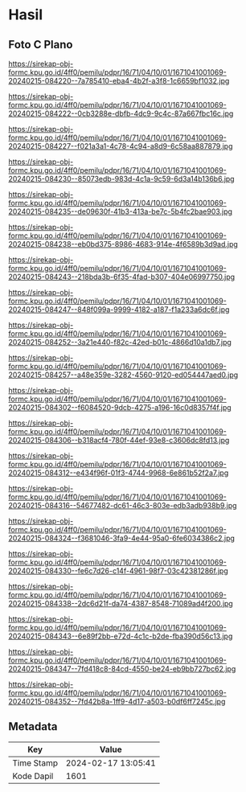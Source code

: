 # Hasil

## Foto C Plano

https://sirekap-obj-formc.kpu.go.id/4ff0/pemilu/pdpr/16/71/04/10/01/1671041001069-20240215-084220--7a785410-eba4-4b2f-a3f8-1c6659bf1032.jpg

https://sirekap-obj-formc.kpu.go.id/4ff0/pemilu/pdpr/16/71/04/10/01/1671041001069-20240215-084222--0cb3288e-dbfb-4dc9-9c4c-87a667fbc16c.jpg

https://sirekap-obj-formc.kpu.go.id/4ff0/pemilu/pdpr/16/71/04/10/01/1671041001069-20240215-084227--f021a3a1-4c78-4c94-a8d9-6c58aa887879.jpg

https://sirekap-obj-formc.kpu.go.id/4ff0/pemilu/pdpr/16/71/04/10/01/1671041001069-20240215-084230--85073edb-983d-4c1a-9c59-6d3a14b136b6.jpg

https://sirekap-obj-formc.kpu.go.id/4ff0/pemilu/pdpr/16/71/04/10/01/1671041001069-20240215-084235--de09630f-41b3-413a-be7c-5b4fc2bae903.jpg

https://sirekap-obj-formc.kpu.go.id/4ff0/pemilu/pdpr/16/71/04/10/01/1671041001069-20240215-084238--eb0bd375-8986-4683-914e-4f6589b3d9ad.jpg

https://sirekap-obj-formc.kpu.go.id/4ff0/pemilu/pdpr/16/71/04/10/01/1671041001069-20240215-084243--218bda3b-6f35-4fad-b307-404e06997750.jpg

https://sirekap-obj-formc.kpu.go.id/4ff0/pemilu/pdpr/16/71/04/10/01/1671041001069-20240215-084247--848f099a-9999-4182-a187-f1a233a6dc6f.jpg

https://sirekap-obj-formc.kpu.go.id/4ff0/pemilu/pdpr/16/71/04/10/01/1671041001069-20240215-084252--3a21e440-f82c-42ed-b01c-4866d10a1db7.jpg

https://sirekap-obj-formc.kpu.go.id/4ff0/pemilu/pdpr/16/71/04/10/01/1671041001069-20240215-084257--a48e359e-3282-4560-9120-ed054447aed0.jpg

https://sirekap-obj-formc.kpu.go.id/4ff0/pemilu/pdpr/16/71/04/10/01/1671041001069-20240215-084302--f6084520-9dcb-4275-a196-16c0d8357f4f.jpg

https://sirekap-obj-formc.kpu.go.id/4ff0/pemilu/pdpr/16/71/04/10/01/1671041001069-20240215-084306--b318acf4-780f-44ef-93e8-c3606dc8fd13.jpg

https://sirekap-obj-formc.kpu.go.id/4ff0/pemilu/pdpr/16/71/04/10/01/1671041001069-20240215-084312--e434f96f-01f3-4744-9968-6e861b52f2a7.jpg

https://sirekap-obj-formc.kpu.go.id/4ff0/pemilu/pdpr/16/71/04/10/01/1671041001069-20240215-084316--54677482-dc61-46c3-803e-edb3adb938b9.jpg

https://sirekap-obj-formc.kpu.go.id/4ff0/pemilu/pdpr/16/71/04/10/01/1671041001069-20240215-084324--f3681046-3fa9-4e44-95a0-6fe6034386c2.jpg

https://sirekap-obj-formc.kpu.go.id/4ff0/pemilu/pdpr/16/71/04/10/01/1671041001069-20240215-084330--fe6c7d26-c14f-4961-98f7-03c42381286f.jpg

https://sirekap-obj-formc.kpu.go.id/4ff0/pemilu/pdpr/16/71/04/10/01/1671041001069-20240215-084338--2dc6d21f-da74-4387-8548-71089ad4f200.jpg

https://sirekap-obj-formc.kpu.go.id/4ff0/pemilu/pdpr/16/71/04/10/01/1671041001069-20240215-084343--6e89f2bb-e72d-4c1c-b2de-fba390d56c13.jpg

https://sirekap-obj-formc.kpu.go.id/4ff0/pemilu/pdpr/16/71/04/10/01/1671041001069-20240215-084347--7fd418c8-84cd-4550-be24-eb9bb727bc62.jpg

https://sirekap-obj-formc.kpu.go.id/4ff0/pemilu/pdpr/16/71/04/10/01/1671041001069-20240215-084352--7fd42b8a-1ff9-4d17-a503-b0df6ff7245c.jpg


## Metadata

| Key        | Value               |
| ---------- | ------------------- |
| Time Stamp | 2024-02-17 13:05:41 |
| Kode Dapil | 1601                |




